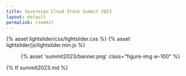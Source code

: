 ```yaml
---
title: Sovereign Cloud Stack Summit 2023
layout: default
permalink: /summit
---
```

<!-- HEAD -->
{% asset lightslider/css/lightslider.css %}
{% asset lightslider/js/lightslider.min.js %}
<!-- /HEAD -->

<script type="text/javascript">
$(document).ready(function() {
    $("#lightSlider").lightSlider({
        item: 8,
        slideMargin: 20,
 
        auto: true,
        loop: true,
        pauseOnHover: true,
        slideEndAnimation: true,

        pager: true,
        currentPagerPosition: 'middle',
        controls: false,
 
        responsive : [
            {
                breakpoint:800,
                settings: {
                    item:4,
                }
            },
            {
                breakpoint:480,
                settings: {
                    item:2,
                }
            }
        ],
    });
});
</script>

<link rel="stylesheet" type="text/css" href="https://pretix.eu/SovereignCloudStack/hackathon-2022/widget/v1.css">
<script type="text/javascript" src="https://pretix.eu/widget/v1.en.js" async></script>
<style>
.pretix-widget button {
  border-color: #50c3a5;
  background-color: #50c3a5;
}
.pretix-widget a {
  color: #50c3a5;
}
.pretix-widget input[type="checkbox"] {
  accent-color: #50c3a5;
}
</style>

<figure class="figure mx-auto d-block" style="width:100%">
    {% asset 'summit2023/banner.png' class="figure-img w-100" %}
</figure>

{% tf summit2023.md %}
